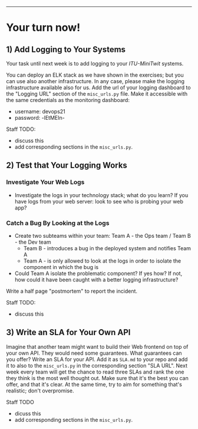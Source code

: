 -----------


# Your turn now!



## 1) Add Logging to Your Systems

Your task until next week is to add logging to your _ITU-MiniTwit_ systems. 

You can deploy an ELK stack as we have shown in the exercises; but you can use also another infrastructure. In any case, please make the logging infrastructure available also for us. Add the url of your logging dashboard to the "Logging URL" section of the `misc_urls.py` file. Make it accessible with the same credentials as the monitoring dashboard: 
  
  - username: devops21
  - password: -lEtMEIn-


Staff TODO:

- discuss this
- add corresponding sections in the `misc_urls.py`.


## 2) Test that Your Logging Works

### Investigate Your Web Logs

- Investigate the logs in your technology stack; what do you learn? If you have logs from your web server: look to see who is probing your web app? 


### Catch a Bug By Looking at the Logs
- Create two subteams within your team: Team A - the Ops team / Team B - the Dev team
  - Team B - introduces a bug in the deployed system and notifies Team A
  - Team A - is only allowed to look at the logs in order to isolate the component in which the bug is
- Could Team A isolate the problematic component? If yes how? If not, how could it have been caught with a better logging infrastructure?

Write a half page "postmortem" to report the incident. 


Staff TODO:

- discuss this


## 3) Write an SLA for Your Own API

Imagine that another team might want to build their Web frontend on top of your own API. They would need some guarantees. What guarantees can you offer? Write an SLA for your API. Add it as `SLA.md` to your repo and add it to also to the `misc_urls.py` in the corresponding section "SLA URL". 
Next week every team will get the chance to read three SLAs and rank the one they think is the most well thought out. Make sure that it's the best you can offer, and that it's clear. At the same time, try to aim for something that's realistic; don't overpromise.

Staff TODO

- dicuss this
- add corresponding sections in the `misc_urls.py`.




